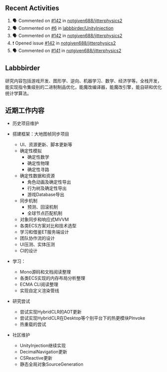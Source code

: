 ## Recent Activities

<!--START_SECTION:activity-->
1. 🗣 Commented on [#142](https://github.com/notgiven688/jitterphysics2/issues/142#issuecomment-2139054926) in [notgiven688/jitterphysics2](https://github.com/notgiven688/jitterphysics2)
2. 🗣 Commented on [#6](https://github.com/labbbirder/UnityInjection/issues/6#issuecomment-2139038617) in [labbbirder/UnityInjection](https://github.com/labbbirder/UnityInjection)
3. 🗣 Commented on [#142](https://github.com/notgiven688/jitterphysics2/issues/142#issuecomment-2138871382) in [notgiven688/jitterphysics2](https://github.com/notgiven688/jitterphysics2)
4. ❗ Opened issue [#142](https://github.com/notgiven688/jitterphysics2/issues/142) in [notgiven688/jitterphysics2](https://github.com/notgiven688/jitterphysics2)
5. 🗣 Commented on [#141](https://github.com/notgiven688/jitterphysics2/issues/141#issuecomment-2138714138) in [notgiven688/jitterphysics2](https://github.com/notgiven688/jitterphysics2)
<!--END_SECTION:activity-->

## Labbbirder
<!--
Im labbbirder. 94生人，测控专业，爱好广泛。

熟练使用大多数主流语言，了解大多数流行框架，系统性的熟悉计算机原理。
-->
研究内容包括游戏开发、图形学、逆向、机器学习、数学、经济学等。全栈开发，能实现指令集级别的二进制制品优化，能魔改编译器，能魔改引擎，能自研和优化统计学算法。

## 近期工作内容
* 历史项目维护
* 搭建框架：大地图帧同步项目
  * UI、资源更新、脚本更新等
  * 确定性模拟
    * 确定性数学
    * 确定性物理
    * 确定性寻路
  * 确定性数据和资源
    * 角色动画及确定性导出
    * 行为树及确定性导出
    * 游戏Database导出
  * 同步机制
    * 预测、回滚机制
    * 全球节点匹配机制
  * 对象同步和响应式MVVM
  * 各类ECS方案对比和技术选型
  * 学习和借鉴ET服务端设计
  * 团队协作流的设计
  * UI压测、实体压测
  * CI的设计
 
* 学习：
  * Mono源码和文档阅读整理
  * 各类ECS实现的内存布局分析整理
  * ECMA CLI阅读整理
  * 实现自定义渲染管线
 
* 研究尝试
  * 尝试实现HybridCLR的AOT更新
  * 尝试实现HybridCLR在Desktop等个别平台下的热更模块PInvoke
  * 热重载的尝试
 
* 社区维护
  * UnityInjection继续实现
  * DecimalNavigation更新
  * CSReactive更新
  * 静态全局对象SourceGeneration
<!--
HybridCLR PR贡献者、团结引擎BugFix贡献者

### 节律

我现阶段按照以下优先级安排自己的时间：
* 本职工作
* 家庭陪伴
* 跟朋友密谋点小东西
* 开源和社区

此所谓：人生的得分取决于多个维度张成的空间。

### 生涯成就

市级中小学数学竞赛第一名。

2006初中开始学习编程，主要成就：
* 编写脚本、外挂、木马、远程控制程序等
* 帮助多名大学网友做毕设。

2010高中主要成就：
* 自制游戏引擎，由C++编写，主要由DirectX9、Lua SDK、WinSocket等组成
* 为某国企开发水印印刷SDK
* 开发并在学校出售微机室脱控软件，有在线集中管理软件序列号的功能
* 设计颜色图案到文字的映射“语言”，将不擅长的历史课程笔记完全“图形化”，并定制加工成布料

2013年大学主要成就：
* 使用Unity 5.1开发多人在线对战的MOBA坦克游戏，安卓市场评分4.6，并有玩家自发组建游戏交流QQ群。
* 开发了远程真机调试IDE，实现了以下难点
  * 远程断点和堆栈
  * 语法高亮
  * 进程状态监视
  * 虚拟机状态监视
  * 实时日志
  * 脚本热推送
 
工作后：
* 开发游戏若干
* 以讲师身份受邀大学校园，分享游戏开发经验
-->
